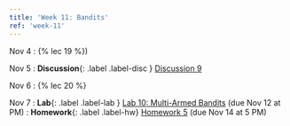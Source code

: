 ```yaml
---
title: 'Week 11: Bandits'
ref: 'week-11'
---
```


Nov 4
: {% lec 19 %})

Nov 5
: **Discussion**{: .label .label-disc } [Discussion 9]()

Nov 6
: {% lec 20 %}

Nov 7
: **Lab**{: .label .label-lab } [Lab 10: Multi-Armed Bandits](https://data102.datahub.berkeley.edu/) (due Nov 12 at PM)
: **Homework**{: .label .label-hw} [Homework 5](https://data102.datahub.berkeley.edu/) (due Nov 14 at 5 PM)
